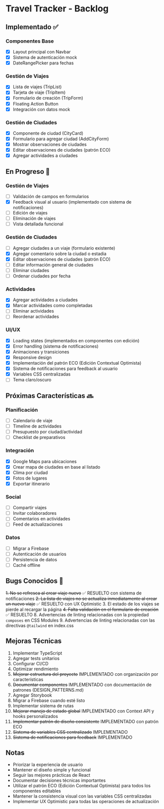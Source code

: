 # Travel Tracker - Backlog

## Implementado ✅

### Componentes Base
- [x] Layout principal con Navbar
- [x] Sistema de autenticación mock
- [x] DateRangePicker para fechas

### Gestión de Viajes
- [x] Lista de viajes (TripList)
- [x] Tarjeta de viaje (TripItem)
- [x] Formulario de creación (TripForm)
- [x] Floating Action Button
- [x] Integración con datos mock

### Gestión de Ciudades
- [x] Componente de ciudad (CityCard)
- [x] Formulario para agregar ciudad (AddCityForm)
- [x] Mostrar observaciones de ciudades
- [x] Editar observaciones de ciudades (patrón ECO)
- [x] Agregar actividades a ciudades

## En Progreso 🚧

### Gestión de Viajes
- [ ] Validación de campos en formularios
- [x] Feedback visual al usuario (implementado con sistema de notificaciones)
- [ ] Edición de viajes
- [ ] Eliminación de viajes
- [ ] Vista detallada funcional

### Gestión de Ciudades
- [ ] Agregar ciudades a un viaje (formulario existente)
- [x] Agregar comentario sobre la ciudad o estadia 
- [x] Editar observaciones de ciudades (patrón ECO)
- [ ] Editar información general de ciudades
- [ ] Eliminar ciudades
- [ ] Ordenar ciudades por fecha

### Actividades
- [x] Agregar actividades a ciudades
- [x] Marcar actividades como completadas
- [ ] Eliminar actividades
- [ ] Reordenar actividades

### UI/UX
- [x] Loading states (implementados en componentes con edición)
- [x] Error handling (sistema de notificaciones)
- [x] Animaciones y transiciones
- [x] Responsive design
- [x] Implementación del patrón ECO (Edición Contextual Optimista)
- [x] Sistema de notificaciones para feedback al usuario
- [x] Variables CSS centralizadas
- [ ] Tema claro/oscuro

## Próximas Características 🔜

### Planificación
- [ ] Calendario de viaje
- [ ] Timeline de actividades
- [ ] Presupuesto por ciudad/actividad
- [ ] Checklist de preparativos

### Integración
- [x] Google Maps para ubicaciones
- [x] Crear mapa de ciudades en base al listado
- [x] Clima por ciudad
- [x] Fotos de lugares
- [x] Exportar itinerario

### Social
- [ ] Compartir viajes
- [ ] Invitar colaboradores
- [ ] Comentarios en actividades
- [ ] Feed de actualizaciones

### Datos
- [ ] Migrar a Firebase
- [ ] Autenticación de usuarios
- [ ] Persistencia de datos
- [ ] Caché offline

## Bugs Conocidos 🐛

~~1. No se refresca al crear viaje nuevo~~ ✅ RESUELTO con sistema de notificaciones
~~2. La lista de viajes no se actualiza inmediatamente al crear un nuevo viaje~~ ✅ RESUELTO con UX Optimistic
3. El estado de los viajes se pierde al recargar la página
~~4. Falta validación en el formulario de creación~~ ✅ RESUELTO
8. Advertencias de linting relacionadas con la propiedad `composes` en CSS Modules
9. Advertencias de linting relacionadas con las directivas `@tailwind` en index.css

## Mejoras Técnicas 

1. Implementar TypeScript
2. Agregar tests unitarios
3. Configurar CI/CD
4. Optimizar rendimiento
5. ~~Mejorar estructura del proyecto~~ IMPLEMENTADO con organización por características
6. ~~Documentar componentes~~ IMPLEMENTADO con documentación de patrones (DESIGN_PATTERNS.md)
7. Agregar Storybook
8. Migrar a Firebase cuando esté listo
9. Implementar sistema de rutas
10. ~~Mejorar manejo de estado global~~ IMPLEMENTADO con Context API y hooks personalizados
11. ~~Implementar patrón de diseño consistente~~ IMPLEMENTADO con patrón ECO
12. ~~Sistema de variables CSS centralizado~~ IMPLEMENTADO
13. ~~Sistema de notificaciones para feedback~~ IMPLEMENTADO

## Notas 

- Priorizar la experiencia de usuario
- Mantener el diseño simple y funcional
- Seguir las mejores prácticas de React
- Documentar decisiones técnicas importantes
- Utilizar el patrón ECO (Edición Contextual Optimista) para todos los componentes editables
- Mantener la consistencia visual con las variables CSS centralizadas
- Implementar UX Optimistic para todas las operaciones de actualización
